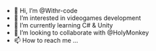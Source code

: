 - 👋 Hi, I’m @Withr-code
- 👀 I’m interested in videogames development
- 🌱 I’m currently learning C# & Unity
- 💞️ I’m looking to collaborate with @HolyMonkey
- 📫 How to reach me ...

<!---
Withr-code/Withr-code is a ✨ special ✨ repository because its `README.md` (this file) appears on your GitHub profile.
You can click the Preview link to take a look at your changes.
--->
